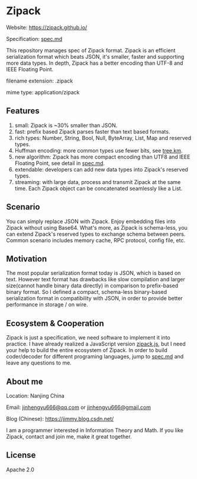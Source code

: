 # Zipack

Website: https://zipack.github.io/

Specification: [spec.md](./spec.md)

This repository manages spec of Zipack format. Zipack is an efficient serialization format which beats JSON, it's smaller, faster and supporting more data types. In depth, Zipack has a better encoding than UTF-8 and IEEE Floating Point.

filename extension: .zipack

mime type: application/zipack

## Features

1. small: Zipack is ~30% smaller than JSON.
2. fast: prefix based Zipack parses faster than text based formats.
3. rich types: Number, String, Bool, Null, ByteArray, List, Map and reserved types.
4. Huffman encoding: more common types use fewer bits, see [tree.km](./doc/tree.km).
5. new algorithm: Zipack has more compact encoding than UTF8 and IEEE Floating Point, see detail in [spec.md](./spec.md).
6. extendable: developers can add new data types into Zipack's reserved types.
7. streaming: with large data, process and transmit Zipack at the same time. Each Zipack object can be concatenated seamlessly like a List.

## Scenario

You can simply replace JSON with Zipack. Enjoy embedding files into Zipack without using Base64. What's more, as Zipack is schema-less, you can extend Zipack's reserved types to exchange schema between peers. Common scenario includes memory cache, RPC protocol, config file, etc.

## Motivation

The most popular serialization format today is JSON, which is based on text. However text format has drawbacks like slow compilation and larger size(cannot handle binary data directly) in comparison to prefix-based binary format. So I defined a compact, schema-less binary-based serialization format in compatibility with JSON, in order to provide better performance in storage / on wire.

## Ecosystem & Cooperation

Zipack is just a specification, we need software to implement it into practice. I have already realized a JavaScript version [zipack.js](https://github.com/zipack/zipack-javascript), but I need your help to build the entire ecosystem of Zipack. In order to build coder/decoder for different programing languages, jump to [spec.md](./spec.md) and leave any questions to me.

## About me

Location: Nanjing China

Email: jinhengyu666@qq.com or jinhengyu666@gmail.com

Blog (Chinese): https://jimmy.blog.csdn.net/

I am a programmer interested in Information Theory and Math. If you like Zipack, contact and join me, make it great together.

## License

Apache 2.0
